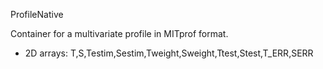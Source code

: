 ProfileNative

Container for a multivariate profile in MITprof format.

  * 2D arrays: T,S,Testim,Sestim,Tweight,Sweight,Ttest,Stest,T_ERR,SERR
